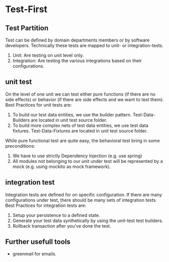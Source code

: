 # Test-First

## Test Partition

Test can be defined by domain departments members or by software developers. Technically these tests are mapped to unit- or integration-tests.

1. Unit: Are testing on unit level only.
2. Integration: Are testing the various integrations based on their configurations.

## unit test
On the level of one unit we can test either pure functions (if there are no side effects) or behavior (if there are side effects and we want to test them). Best Practices for unit tests are:
1. To build our test data entities, we use the builder pattern. Test-Data-Builders are located in unit test source folder.
2. To build more complex nets of test data entities, we use test data fixtures. Test-Data-Fixtures are located in unit test source folder.

While pure functional test are quite easy, the behavioral test bring in some preconditions:
1. We have to use strictly Dependency Injection (e.g. use spring)
2. All modules not belonging to our unit under test will be represented by a mock (e.g. using mockito as mock framework).

## integration test
Integration tests are defined for on specific configuration. If there are many configurations under test, there should be many sets of integration tests. Best Practices for integration tests are:
1. Setup your persistence to a defined state.
2. Generate your test data synthetically by using the unit-test test builders.
3. Rollback transaction after you've done the test.

## Further usefull tools
* greenmail for emails.